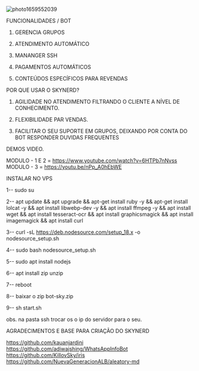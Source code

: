 ![photo1659552039](https://user-images.githubusercontent.com/20786530/185298451-014b3287-e972-49bc-8807-0493d8fed263.jpeg)

<!-- <h3>*BOT SKYNERD - ATENDIMENTO - ADM GRUPO - MANANGER SSH* --></h3>

FUNCIONALIDADES / BOT

1. GERENCIA GRUPOS

2. ATENDIMENTO AUTOMÁTICO

3. MANANGER SSH

4. PAGAMENTOS AUTOMÁTICOS

5. CONTEÚDOS ESPECÍFICOS PARA REVENDAS 

POR QUE USAR O SKYNERD?

1. AGILIDADE NO ATENDIMENTO FILTRANDO O CLIENTE A NÍVEL DE CONHECIMENTO.

2. FLEXIBILIDADE PAR VENDAS. 

3. FACILITAR O SEU SUPORTE EM GRUPOS, DEIXANDO POR CONTA DO BOT RESPONDER DUVIDAS FREQUENTES

DEMOS VIDEO.

MODULO - 1 E 2 = https://www.youtube.com/watch?v=6HTPb7nNvss
MODULO - 3 = https://youtu.be/nPp_A0hEbWE


INSTALAR NO VPS 

1-- sudo su

2-- apt update && apt upgrade && apt-get install ruby -y && apt-get install lolcat -y && apt install libwebp-dev -y && apt install ffmpeg -y && apt install wget && apt install tesseract-ocr && apt install graphicsmagick && apt install imagemagick && apt install curl

3-- curl -sL https://deb.nodesource.com/setup_18.x -o nodesource_setup.sh

4-- sudo bash nodesource_setup.sh

5-- sudo apt install nodejs

6-- apt install zip unzip

7-- reboot

8-- baixar o zip bot-sky.zip 

9-- sh start.sh

obs. na pasta ssh trocar os o ip do servidor para o seu.


AGRADECIMENTOS E BASE PARA CRIAÇÃO DO SKYNERD

https://github.com/kauanjardini
https://github.com/adiwajshing/WhatsAppInfoBot
https://github.com/KillovSky/iris
https://github.com/NuevaGeneracionALB/aleatory-md

